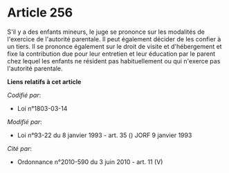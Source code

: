 # Article 256

S'il y a des enfants mineurs, le juge se prononce sur les modalités de l'exercice de l'autorité parentale. Il peut également
décider de les confier à un tiers. Il se prononce également sur le droit de visite et d'hébergement et fixe la contribution
due pour leur entretien et leur éducation par le parent chez lequel les enfants ne résident pas habituellement ou qui
n'exerce pas l'autorité parentale.

**Liens relatifs à cet article**

_Codifié par_:

  - Loi n°1803-03-14

_Modifié par_:

  - Loi n°93-22 du 8 janvier 1993 - art. 35 () JORF 9 janvier 1993

_Cité par_:

  - Ordonnance n°2010-590 du 3 juin 2010 - art. 11 (V)
